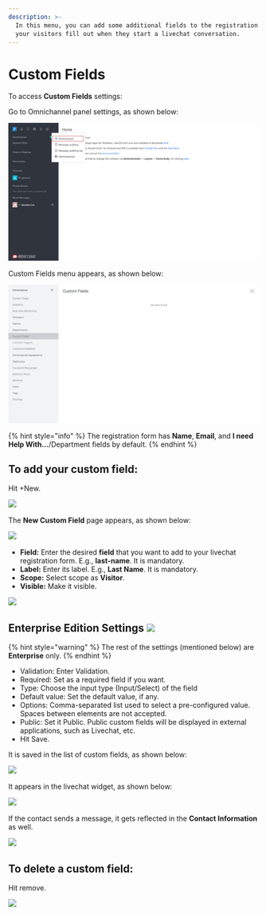 ```yaml
---
description: >-
  In this menu, you can add some additional fields to the registration form that
  your visitors fill out when they start a livechat conversation.
---
```


# Custom Fields

To access **Custom Fields** settings:

Go to Omnichannel panel settings, as shown below:

![](<../../.gitbook/assets/0 (8) (5) (5) (5) (5) (5) (4) (4) (1) (1).png>)

Custom Fields menu appears, as shown below:

![](<../../.gitbook/assets/1 (7).png>)

{% hint style="info" %}
The registration form has **Name**, **Email**, and **I need Help With…**/Department fields by default.
{% endhint %}

## To add your custom field:

Hit +New.

![](<../../.gitbook/assets/2022-01-23\_18-36-40 (1).png>)

The **New Custom Field** page appears, as shown below:

![](../../.gitbook/assets/2022-01-23\_18-47-17.png)

* **Field:** Enter the desired **field** that you want to add to your livechat registration form. E.g., **last-name**. It is mandatory.
* **Label:** Enter its label. E.g., **Last Name**. It is mandatory.
* **Scope:** Select scope as **Visitor**.
* **Visible:** Make it visible.

![](../../.gitbook/assets/2022-01-23\_18-44-32.png)

## Enterprise Edition Settings ![](../../.gitbook/assets/2022-01-23\_20-47-25.png)

{% hint style="warning" %}
The rest of the settings (mentioned below) are **Enterprise** only.
{% endhint %}

* Validation: Enter Validation.
* Required: Set as a required field if you want.
* Type: Choose the input type (Input/Select) of the field
* Default value: Set the default value, if any.
* Options: Comma-separated list used to select a pre-configured value. Spaces between elements are not accepted.
* Public: Set it Public. Public custom fields will be displayed in external applications, such as Livechat, etc.
* Hit Save.

It is saved in the list of custom fields, as shown below:

![](../../.gitbook/assets/2022-01-23\_21-00-43.png)

It appears in the livechat widget, as shown below:

![](<../../.gitbook/assets/2022-01-23\_21-10-25 (2).png>)

If the contact sends a message, it gets reflected in the **Contact Information** as well.

![](<../../.gitbook/assets/2022-01-23\_21-13-12 (1).png>)

## To delete a custom field:

Hit remove.

![](<../../.gitbook/assets/2022-01-23\_21-00-43 (2).png>)
